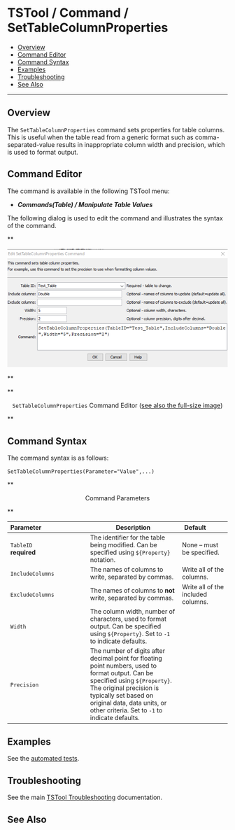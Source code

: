 # TSTool / Command / SetTableColumnProperties #

*   [Overview](#overview)
*   [Command Editor](#command-editor)
*   [Command Syntax](#command-syntax)
*   [Examples](#examples)
*   [Troubleshooting](#troubleshooting)
*   [See Also](#see-also)

-------------------------

## Overview ##

The `SetTableColumnProperties` command sets properties for table columns.
This is useful when the table read from a generic format such as comma-separated-value results
in inappropriate column width and precision, which is used to format output.

## Command Editor ##

The command is available in the following TSTool menu:

*   ***Commands(Table) / Manipulate Table Values***

The following dialog is used to edit the command and illustrates the syntax of the command.

**<p style="text-align: center;">
![SetTableColumnProperties](SetTableColumnProperties.png)
</p>**

**<p style="text-align: center;">
`SetTableColumnProperties` Command Editor (<a href="../SetTableColumnProperties.png">see also the full-size image</a>)
</p>**

## Command Syntax ##

The command syntax is as follows:

```text
SetTableColumnProperties(Parameter="Value",...)
```
**<p style="text-align: center;">
Command Parameters
</p>**

| **Parameter**&nbsp;&nbsp;&nbsp;&nbsp;&nbsp;&nbsp;&nbsp;&nbsp;&nbsp;&nbsp;&nbsp;&nbsp;&nbsp;&nbsp;&nbsp;&nbsp;&nbsp;&nbsp;&nbsp;&nbsp;&nbsp;&nbsp;&nbsp;&nbsp;&nbsp;&nbsp; | **Description** | **Default**&nbsp;&nbsp;&nbsp;&nbsp;&nbsp;&nbsp;&nbsp;&nbsp;&nbsp;&nbsp; |
| --------------|-----------------|----------------- |
|`TableID`<br>**required**|The identifier for the table being modified.  Can be specified using `${Property}` notation.|None – must be specified.|
|`IncludeColumns`|The names of columns to write, separated by commas.|Write all of the columns.|
|`ExcludeColumns`|The names of columns to **not** write, separated by commas.|Write all of the included columns.|
|`Width`|The column width, number of characters, used to format output.  Can be specified using `${Property}`. Set to `-1` to indicate defaults. |  |
|`Precision`|The number of digits after decimal point for floating point numbers, used to format output. Can be specified using `${Property}`.  The original precision is typically set based on original data, data units, or other criteria. Set to `-1` to indicate defaults. | |

## Examples ##

See the [automated tests](https://github.com/OpenCDSS/cdss-app-tstool-test/tree/master/test/commands/SetTableColumnProperties).

## Troubleshooting ##

See the main [TSTool Troubleshooting](../../troubleshooting/troubleshooting.md) documentation.

## See Also ##
